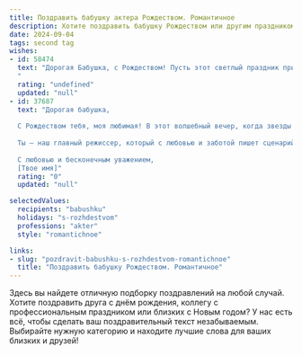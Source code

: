 ```yaml
---
title: Поздравить бабушку актера Рождеством. Романтичное
description: Хотите поздравить бабушку Рождеством или другим праздником? Наш ИИ создаст незабываемое поздравление, а вы обязательно выделитесь среди других.  
date: 2024-09-04
tags: second tag
wishes:
- id: 58474
  text: "Дорогая Бабушка, с Рождеством! Пусть этот светлый праздник принесет в вашу жизнь тепло, уют и волшебство, как яркие огни на рождественской елке. Желаю вам крепкого здоровья, душевного спокойствия и много счастливых мгновений в кругу любящих вас людей. Пусть звезда Рождества освещает ваш путь, а ее свет помогает вам воплощать в жизнь самые смелые мечты. Пусть на вашей сцене жизни всегда будут только добрые и трогательные роли!
  "
  rating: "undefined"
  updated: "null"
- id: 37687
  text: "Дорогая бабушка,
  
  С Рождеством тебя, моя любимая! В этот волшебный вечер, когда звезды ярче светят, а сердца наполняются теплом, хочу пожелать тебе счастья, здоровья и светлых дней. Пусть жизнь твоя будет как самая красивое представление, полное ярких эмоций и нежных моментов.
  
  Ты — наш главный режиссер, который с любовью и заботой пишет сценарий нашей жизни. Спасибо за все те чудеса, которые ты приносишь в наш мир. Пусть этот праздник подарит тебе радость, как в самый прекрасный миг на сцене!
  
  С любовью и бесконечным уважением,
  [Твое имя]"
  rating: "0"
  updated: "null"

selectedValues:
  recipients: "babushku"
  holidays: "s-rozhdestvom"
  professions: "akter"
  style: "romantichnoe"

links:
- slug: "pozdravit-babushku-s-rozhdestvom-romantichnoe"
  title: "Поздравить бабушку Рождеством. Романтичное"
---
```


Здесь вы найдете отличную подборку поздравлений на любой случай. 
Хотите поздравить друга с днём рождения, коллегу с профессиональным праздником или близких с Новым годом? У нас есть всё, чтобы сделать ваш поздравительный текст незабываемым. Выбирайте нужную категорию и находите лучшие слова для ваших близких и друзей!
